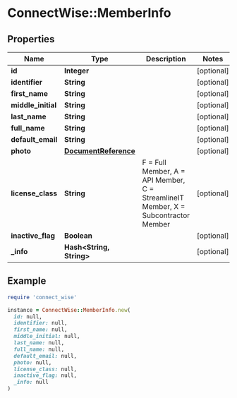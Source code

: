 # ConnectWise::MemberInfo

## Properties

| Name | Type | Description | Notes |
| ---- | ---- | ----------- | ----- |
| **id** | **Integer** |  | [optional] |
| **identifier** | **String** |  | [optional] |
| **first_name** | **String** |  | [optional] |
| **middle_initial** | **String** |  | [optional] |
| **last_name** | **String** |  | [optional] |
| **full_name** | **String** |  | [optional] |
| **default_email** | **String** |  | [optional] |
| **photo** | [**DocumentReference**](DocumentReference.md) |  | [optional] |
| **license_class** | **String** | F &#x3D; Full Member, A &#x3D; API Member, C &#x3D; StreamlineIT Member, X &#x3D; Subcontractor Member | [optional] |
| **inactive_flag** | **Boolean** |  | [optional] |
| **_info** | **Hash&lt;String, String&gt;** |  | [optional] |

## Example

```ruby
require 'connect_wise'

instance = ConnectWise::MemberInfo.new(
  id: null,
  identifier: null,
  first_name: null,
  middle_initial: null,
  last_name: null,
  full_name: null,
  default_email: null,
  photo: null,
  license_class: null,
  inactive_flag: null,
  _info: null
)
```

